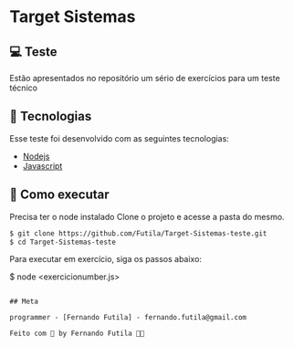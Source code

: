 # Target Sistemas

## 💻 Teste

Estão apresentados no repositório um sério de exercícios para um teste técnico

## 🧪 Tecnologias

Esse teste foi desenvolvido com as seguintes tecnologias:

- [Nodejs](https://nodejs.org/en/)
- [Javascript](https://developer.mozilla.org/pt-BR/)

## 🚀 Como executar

Precisa ter o node instalado Clone o projeto e acesse a pasta do mesmo.

```bash
$ git clone https://github.com/Futila/Target-Sistemas-teste.git
$ cd Target-Sistemas-teste
```

Para executar em exercício, siga os passos abaixo:

$ node <exercicionumber.js>

```

## Meta

programmer - [Fernando Futila] - fernando.futila@gmail.com

Feito com 💜 by Fernando Futila 👋🏻
```
